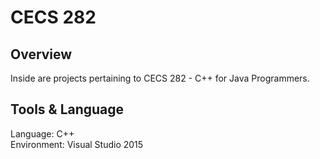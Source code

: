 # CECS 282
## Overview
Inside are projects pertaining to CECS 282 - C++ for Java Programmers.
## Tools & Language
Language: C++<br>
Environment: Visual Studio 2015
